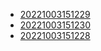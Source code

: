 - [20221003151229](/zet/20221003151229/README.md)
- [20221003151230](/zet/20221003151230/README.md)
- [20221003151228](/zet/20221003151228/README.md)
